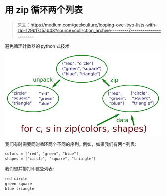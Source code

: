 # 用 zip 循环两个列表

> 原文：<https://medium.com/geekculture/looping-over-two-lists-with-zip-129b1745ab43?source=collection_archive---------7----------------------->

避免循环计数器的 python 式技术

![](img/7bbd494e44cdfc4f053cbbcda70a0fc6.png)

我们有时需要同时循环两个不同的序列。例如，如果我们有两个列表:

```
colors = ["red", "green", "blue"]
shapes = ["circle", "square", "triangle"]
```

我们想并排打印这些列表:

```
red circle
green square
blue triangle
```